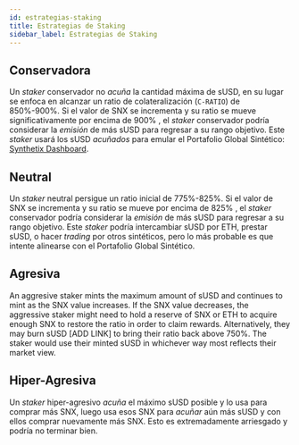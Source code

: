 ```yaml
---
id: estrategias-staking
title: Estrategias de Staking
sidebar_label: Estrategias de Staking
---
```


## Conservadora
Un *staker* conservador no *acuña* la cantidad máxima de sUSD, en su lugar se enfoca en alcanzar un ratio de colateralización (`C-RATIO`) de 850%-900%. Si el valor de SNX se incrementa y su ratio se mueve significativamente por encima de 900% , el *staker* conservador podría considerar la *emisión* de más sUSD para regresar a su rango objetivo. Este *staker* usará los sUSD *acuñados* para emular el Portafolio Global Sintético: <a href="https://dashboard.synthetix.io/" class="link" target="_blank">Synthetix Dashboard</a>.

## Neutral
Un *staker* neutral persigue un ratio inicial de 775%-825%. Si el valor de SNX se incrementa y su ratio se mueve por encima de 825% , el *staker* conservador podría considerar la *emisión* de más sUSD para regresar a su rango objetivo. Este *staker* podría intercambiar sUSD por ETH, prestar sUSD, o hacer *trading* por otros sintéticos, pero lo más probable es que intente alinearse con el Portafolio Global Sintético.


## Agresiva
An aggresive staker mints the maximum amount of sUSD and continues to mint as the SNX value increases. If the SNX value decreases, the aggressive staker might need to hold a reserve of SNX or ETH to acquire enough SNX to restore the ratio in order to claim rewards. Alternatively, they may burn sUSD [ADD LINK] to bring their ratio back above 750%. The staker would use their minted sUSD in whichever way most reflects their market view. 

## Hiper-Agresiva
Un *staker* hiper-agresivo *acuña* el máximo sUSD posible y lo usa para comprar más SNX, luego usa esos SNX para *acuñar* aún más sUSD y con ellos comprar nuevamente más SNX. Esto es extremadamente arriesgado y podría no terminar bien.
